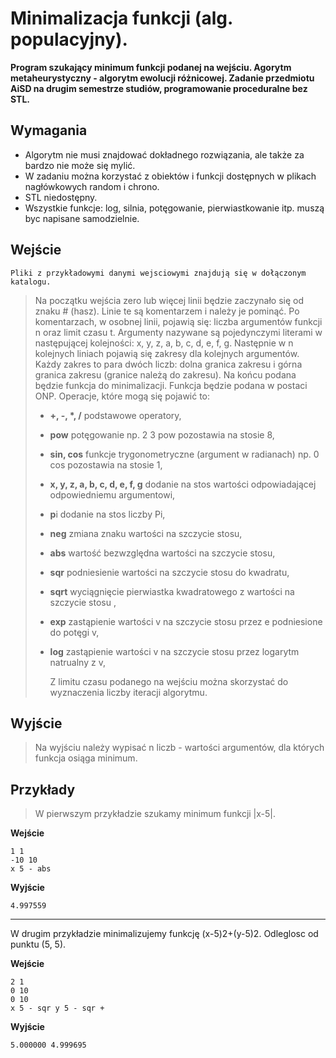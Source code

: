 # Minimalizacja funkcji (alg. populacyjny).

**Program szukający minimum funkcji podanej na wejściu. Agorytm metaheurystyczny - algorytm ewolucji różnicowej. Zadanie  przedmiotu AiSD na drugim semestrze studiów, programowanie proceduralne bez STL.**

**Wymagania**
---

* Algorytm nie musi znajdować dokładnego rozwiązania, ale także za bardzo nie może się mylić.
* W zadaniu można korzystać z obiektów i funkcji dostępnych w plikach nagłówkowych random i chrono.
* STL niedostępny.
* Wszystkie funkcje: log, silnia, potęgowanie, pierwiastkowanie itp. muszą byc napisane samodzielnie.

**Wejście**
---

    Pliki z przykładowymi danymi wejsciowymi znajdują się w dołączonym katalogu.


> Na początku wejścia zero lub więcej linii będzie zaczynało się od znaku # (hasz). Linie te są komentarzem i należy je pominąć. 
Po komentarzach, w osobnej linii, pojawią się: liczba argumentów funkcji n oraz limit czasu t. Argumenty nazywane są pojedynczymi literami w następującej kolejności: x, y, z, a, b, c, d, e, f, g.
Następnie w n kolejnych liniach pojawią się zakresy dla kolejnych argumentów. Każdy zakres to para dwóch liczb: dolna granica zakresu i górna granica zakresu (granice należą do zakresu). 
Na końcu podana będzie funkcja do minimalizacji. Funkcja będzie podana w postaci ONP. Operacje, które mogą się pojawić to:
> * **+, -, \*, /** podstawowe operatory,
> * **pow** potęgowanie np. 2 3 pow pozostawia na stosie 8,
> * **sin, cos** funkcje trygonometryczne (argument w radianach) np. 0 cos pozostawia na stosie 1,
> * **x, y, z, a, b, c, d, e, f, g** dodanie na stos wartości odpowiadającej odpowiedniemu argumentowi,
> * **p**i dodanie na stos liczby Pi,
> * **neg**  zmiana znaku wartości na szczycie stosu,
> * **abs** wartość bezwzględna wartości na szczycie stosu,
> * **sqr** podniesienie wartości na szczycie stosu do kwadratu,
> * **sqrt** wyciągnięcie pierwiastka kwadratowego z wartości na szczycie stosu ,
> * **exp** zastąpienie wartości v na szczycie stosu przez e podniesione do potęgi v,
> * **log** zastąpienie wartości v na szczycie stosu przez logarytm natrualny z v,
> 
>    Z limitu czasu podanego na wejściu można skorzystać do wyznaczenia liczby iteracji algorytmu.

**Wyjście**
---
    
> Na wyjściu należy wypisać n liczb - wartości argumentów, dla których funkcja osiąga minimum.

**Przykłady**
---
> W pierwszym przykładzie szukamy minimum funkcji |x-5|.

**Wejście**
```
1 1
-10 10
x 5 - abs 
```

**Wyjście**
```
4.997559
```

---

W drugim przykładzie minimalizujemy funkcję (x-5)2+(y-5)2. Odleglosc od punktu (5, 5).

**Wejście**
```
2 1
0 10
0 10
x 5 - sqr y 5 - sqr +
```

**Wyjście**
```
5.000000 4.999695
```
